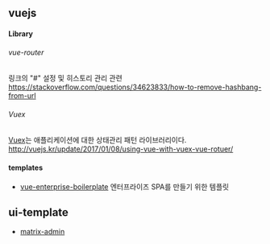 ## vuejs
#### Library

###### vue-router
링크의 "#" 설정 및 히스토리 관리 관련
https://stackoverflow.com/questions/34623833/how-to-remove-hashbang-from-url

###### Vuex
[Vuex](https://vuex.vuejs.org/kr/intro.html)는 애플리케이션에 대한 상태관리 패턴 라이브러리이다.
http://vuejs.kr/update/2017/01/08/using-vue-with-vuex-vue-rotuer/

#### templates
- [vue-enterprise-boilerplate](https://github.com/chrisvfritz/vue-enterprise-boilerplate)
엔터프라이즈 SPA를 만들기 위한 템플릿


## ui-template
- [matrix-admin](https://wrappixel.com/demos/free-admin-templates/matrix-admin/index.html)
